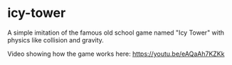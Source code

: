 # icy-tower
A simple imitation of the famous old school game named "Icy Tower" with physics like collision and gravity.

Video showing how the game works here: https://youtu.be/eAQaAh7KZKk
